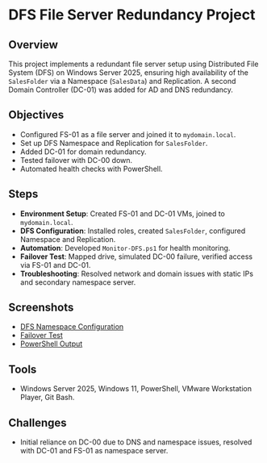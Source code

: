 # DFS File Server Redundancy Project

## Overview
This project implements a redundant file server setup using Distributed File System (DFS) on Windows Server 2025, 
ensuring high availability of the `SalesFolder` via a Namespace (`SalesData`) and Replication. 
A second Domain Controller (DC-01) was added for AD and DNS redundancy.

## Objectives
- Configured FS-01 as a file server and joined it to `mydomain.local`.
- Set up DFS Namespace and Replication for `SalesFolder`.
- Added DC-01 for domain redundancy.
- Tested failover with DC-00 down.
- Automated health checks with PowerShell.

## Steps
- **Environment Setup**: Created FS-01 and DC-01 VMs, joined to `mydomain.local`.
- **DFS Configuration**: Installed roles, created `SalesFolder`, configured Namespace and Replication.
- **Automation**: Developed `Monitor-DFS.ps1` for health monitoring.
- **Failover Test**: Mapped drive, simulated DC-00 failure, verified access via FS-01 and DC-01.
- **Troubleshooting**: Resolved network and domain issues with static IPs and secondary namespace server.

## Screenshots
- [DFS Namespace Configuration](screenshots/dfs-namespace.png)
- [Failover Test](screenshots/failover-test.png)
- [PowerShell Output](screenshots/monitor-dfs-output.png)

## Tools
- Windows Server 2025, Windows 11, PowerShell, VMware Workstation Player, Git Bash.

## Challenges
- Initial reliance on DC-00 due to DNS and namespace issues, resolved with DC-01 and FS-01 as namespace server.